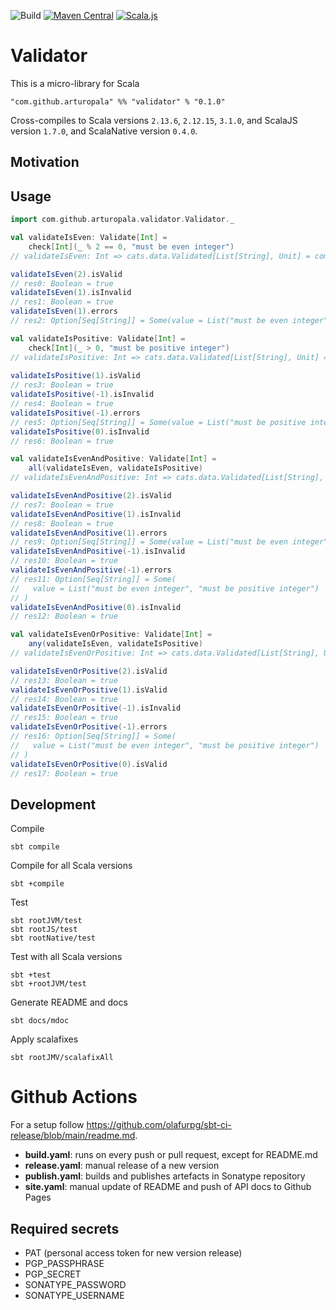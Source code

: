 ![Build](https://github.com/arturopala/validator/workflows/Build/badge.svg) [![Maven Central](https://maven-badges.herokuapp.com/maven-central/com.github.arturopala/validator_2.13/badge.svg)](https://maven-badges.herokuapp.com/maven-central/com.github.arturopala/validator_2.13)
[![Scala.js](https://www.scala-js.org/assets/badges/scalajs-1.5.0.svg)](https://www.scala-js.org)

Validator
===

This is a micro-library for Scala

    "com.github.arturopala" %% "validator" % "0.1.0"

Cross-compiles to Scala versions `2.13.6`, `2.12.15`, `3.1.0`, 
and ScalaJS version `1.7.0`, and ScalaNative version `0.4.0`.

Motivation
---

Usage
---

```scala
import com.github.arturopala.validator.Validator._

val validateIsEven: Validate[Int] = 
    check[Int](_ % 2 == 0, "must be even integer")
// validateIsEven: Int => cats.data.Validated[List[String], Unit] = com.github.arturopala.validator.Validator$$$Lambda$7993/1505404481@1bb06f1a

validateIsEven(2).isValid
// res0: Boolean = true
validateIsEven(1).isInvalid
// res1: Boolean = true
validateIsEven(1).errors
// res2: Option[Seq[String]] = Some(value = List("must be even integer"))

val validateIsPositive: Validate[Int] = 
    check[Int](_ > 0, "must be positive integer")
// validateIsPositive: Int => cats.data.Validated[List[String], Unit] = com.github.arturopala.validator.Validator$$$Lambda$7993/1505404481@1a8d9964
  
validateIsPositive(1).isValid  
// res3: Boolean = true  
validateIsPositive(-1).isInvalid    
// res4: Boolean = true    
validateIsPositive(-1).errors  
// res5: Option[Seq[String]] = Some(value = List("must be positive integer"))  
validateIsPositive(0).isInvalid 
// res6: Boolean = true 

val validateIsEvenAndPositive: Validate[Int] = 
    all(validateIsEven, validateIsPositive)
// validateIsEvenAndPositive: Int => cats.data.Validated[List[String], Unit] = com.github.arturopala.validator.Validator$$$Lambda$7996/1399432093@109d4d6b

validateIsEvenAndPositive(2).isValid  
// res7: Boolean = true  
validateIsEvenAndPositive(1).isInvalid  
// res8: Boolean = true  
validateIsEvenAndPositive(1).errors  
// res9: Option[Seq[String]] = Some(value = List("must be even integer"))  
validateIsEvenAndPositive(-1).isInvalid    
// res10: Boolean = true    
validateIsEvenAndPositive(-1).errors  
// res11: Option[Seq[String]] = Some(
//   value = List("must be even integer", "must be positive integer")
// )  
validateIsEvenAndPositive(0).isInvalid 
// res12: Boolean = true 

val validateIsEvenOrPositive: Validate[Int] = 
    any(validateIsEven, validateIsPositive)
// validateIsEvenOrPositive: Int => cats.data.Validated[List[String], Unit] = com.github.arturopala.validator.Validator$$$Lambda$8001/1394962679@4c07fce9

validateIsEvenOrPositive(2).isValid   
// res13: Boolean = true   
validateIsEvenOrPositive(1).isValid   
// res14: Boolean = true   
validateIsEvenOrPositive(-1).isInvalid    
// res15: Boolean = true    
validateIsEvenOrPositive(-1).errors  
// res16: Option[Seq[String]] = Some(
//   value = List("must be even integer", "must be positive integer")
// )  
validateIsEvenOrPositive(0).isValid 
// res17: Boolean = true
```

Development
---

Compile

    sbt compile

Compile for all Scala versions

    sbt +compile

Test

    sbt rootJVM/test
    sbt rootJS/test
    sbt rootNative/test

Test with all Scala versions

    sbt +test
    sbt +rootJVM/test


Generate README and docs

    sbt docs/mdoc

Apply scalafixes

    sbt rootJMV/scalafixAll    

Github Actions
===

For a setup follow <https://github.com/olafurpg/sbt-ci-release/blob/main/readme.md>.

 - **build.yaml**: runs on every push or pull request, except for README.md
 - **release.yaml**: manual release of a new version
 - **publish.yaml**: builds and publishes artefacts in Sonatype repository
 - **site.yaml**: manual update of README and push of API docs to Github Pages

 Required secrets
 ---

- PAT (personal access token for new version release)
- PGP_PASSPHRASE
- PGP_SECRET
- SONATYPE_PASSWORD
- SONATYPE_USERNAME

